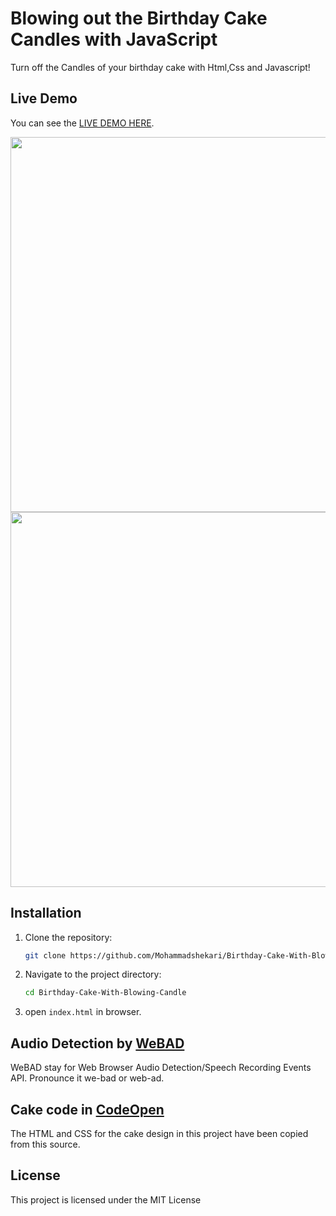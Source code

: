# Blowing out the Birthday Cake Candles with JavaScript

Turn off the Candles of your birthday cake with Html,Css and Javascript!

## Live Demo

You can see the [LIVE DEMO HERE](https://mohammadshekari.github.io/Birthday-Cake-With-Blowing-Candle/index.html).



<img src="https://github.com/Mohammadshekari/Birthday-Cake-With-Blowing-Candle/blob/main/screenshots/cake-on.jpg?raw=true" width="600">
<img src="https://github.com/Mohammadshekari/Birthday-Cake-With-Blowing-Candle/blob/main/screenshots/cake-off.jpg?raw=true" width="600">

## Installation

1. Clone the repository:

    ```bash
    git clone https://github.com/Mohammadshekari/Birthday-Cake-With-Blowing-Candle.git
    ```

2. Navigate to the project directory:

    ```bash
    cd Birthday-Cake-With-Blowing-Candle
    ```
3. open `index.html` in browser.

## Audio Detection by [WeBAD](https://github.com/solyarisoftware/WeBAD)

WeBAD stay for Web Browser Audio Detection/Speech Recording Events API.
Pronounce it we-bad or web-ad.

## Cake code in [CodeOpen](https://codepen.io/fazlurr/pen/gPMJMK)

The HTML and CSS for the cake design in this project have been copied from this source.

## License

This project is licensed under the MIT License
